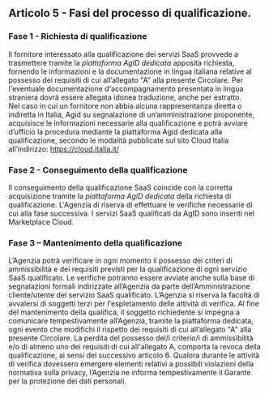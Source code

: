 ## Articolo 5 - Fasi del processo di qualificazione.

### Fase 1 - Richiesta di qualificazione

Il fornitore interessato alla qualificazione dei servizi SaaS provvede a 
trasmettere tramite la *piattaforma AgID dedicata* apposita richiesta, fornendo le
informazioni e la documentazione in lingua italiana relative al possesso dei 
requisiti di cui all’allegato "A" alla presente Circolare. Per l'eventuale 
documentazione d'accompagnamento presentata in lingua straniera dovrà essere 
allegata idonea traduzione, anche per estratto.  
Nel caso in cui un fornitore non abbia alcuna rappresentanza diretta o indiretta
in Italia, Agid su segnalazione di un’amministrazione proponente, acquisisce le 
informazioni necessarie alla qualificazione e potrà avviare d’ufficio la procedura 
mediante la piattaforma Agid dedicata alla qualificazione, secondo le modalità 
pubblicate sul sito Cloud Italia all’indirizzo: https://cloud.italia.it/


### Fase 2 - Conseguimento della qualificazione

Il conseguimento della qualificazione SaaS coincide con la corretta acquisizione 
tramite la *piattaforma AgID dedicata* della richiesta di qualificazione. 
L'Agenzia di riserva di effettuare le verifiche necessarie di cui alla fase successiva.
I servizi SaaS qualificati da AgID sono inseriti nel Marketplace Cloud. 


### Fase 3 – Mantenimento della qualificazione

L’Agenzia potrà verificare in ogni momento il possesso dei criteri di ammissibilità e
dei requisiti previsti per la qualificazione di ogni servizio SaaS qualificato.
Le verifiche potranno essere avviate anche sulla base di segnalazioni formali indirizzate
all’Agenzia da parte dell’Amministrazione cliente/utente del servizio SaaS
qualificato.
L’Agenzia si riserva la facoltà di avvalersi di soggetti terzi per l'espletamento delle
attività di verifica.
Al fine del mantenimento della qualifica, il soggetto richiedente si
impegna a comunicare tempestivamente all’Agenzia, tramite la piattaforma dedicata, ogni evento che modifichi il
rispetto dei requisiti di cui all’allegato "A" alla presente Circolare.
La perdita del possesso del/i criterio/i di ammissibilità e/o di almeno uno dei requisiti di cui all'allegato A, 
comporta la revoca della qualificazione, ai sensi del successivo articolo 6. 
Qualora durante le attività di verifica dovessero emergere
elementi relativi a possibili violazioni della normativa sulla privacy,
l’Agenzia ne informa tempestivamente il Garante per la protezione dei dati
personali.


